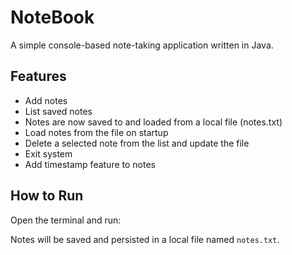 # NoteBook

A simple console-based note-taking application written in Java.

## Features
- Add notes
- List saved notes
- Notes are now saved to and loaded from a local file (notes.txt)
- Load notes from the file on startup 
- Delete a selected note from the list and update the file
- Exit system
- Add timestamp feature to notes


## How to Run
Open the terminal and run:


Notes will be saved and persisted in a local file named `notes.txt`.


